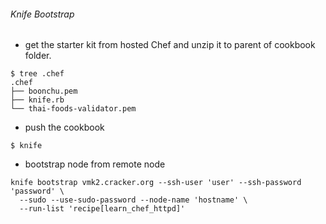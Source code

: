 ###### Knife Bootstrap

* get the starter kit from hosted Chef and unzip it to parent of cookbook folder.
```
$ tree .chef
.chef
├── boonchu.pem
├── knife.rb
└── thai-foods-validator.pem
```
* push the cookbook
```
$ knife 
```
* bootstrap node from remote node
```
knife bootstrap vmk2.cracker.org --ssh-user 'user' --ssh-password 'password' \
  --sudo --use-sudo-password --node-name 'hostname' \
  --run-list 'recipe[learn_chef_httpd]'
```
